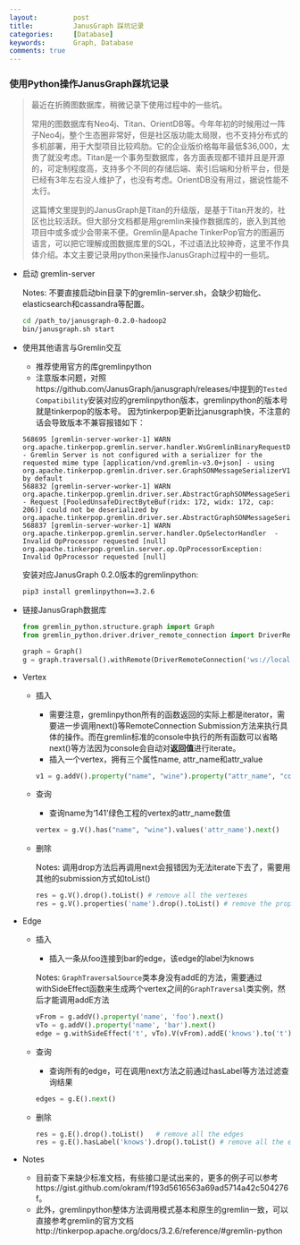 ```yaml
---
layout:         post
title:          JanusGraph 踩坑记录
categories:     [Database]
keywords:       Graph, Database
comments: true
---
```


### 使用Python操作JanusGraph踩坑记录

> 最近在折腾图数据库，稍微记录下使用过程中的一些坑。
>
> 常用的图数据库有Neo4j、Titan、OrientDB等。今年年初的时候用过一阵子Neo4j，整个生态圈非常好，但是社区版功能太局限，也不支持分布式的多机部署，用于大型项目比较鸡肋。它的企业版价格每年最低$36,000，太贵了就没考虑。Titan是一个事务型数据库，各方面表现都不错并且是开源的，可定制程度高，支持多个不同的存储后端、索引后端和分析平台，但是已经有3年左右没人维护了，也没有考虑。OrientDB没有用过，据说性能不太行。
>
> 这篇博文里提到的JanusGraph是Titan的升级版，是基于Titan开发的，社区也比较活跃。但大部分文档都是用gremlin来操作数据库的，嵌入到其他项目中或多或少会带来不便。Gremlin是Apache TinkerPop官方的图遍历语言，可以把它理解成图数据库里的SQL，不过语法比较神奇，这里不作具体介绍。本文主要记录用python来操作JanusGraph过程中的一些坑。

* 启动 gremlin-server

    Notes: 不要直接启动bin目录下的gremlin-server.sh，会缺少初始化、elasticsearch和cassandra等配置。

    ```bash
    cd /path_to/janusgraph-0.2.0-hadoop2
    bin/janusgraph.sh start
    ```

* 使用其他语言与Gremlin交互

    - 推荐使用官方的库gremlinpython
    - 注意版本问题，对照https://github.com/JanusGraph/janusgraph/releases/中提到的`Tested Compatibility`安装对应的gremlinpython版本，gremlinpython的版本号就是tinkerpop的版本号。
    因为tinkerpop更新比janusgraph快，不注意的话会导致版本不兼容报错如下：
    ```text
    568695 [gremlin-server-worker-1] WARN  org.apache.tinkerpop.gremlin.server.handler.WsGremlinBinaryRequestDecoder  - Gremlin Server is not configured with a serializer for the requested mime type [application/vnd.gremlin-v3.0+json] - using org.apache.tinkerpop.gremlin.driver.ser.GraphSONMessageSerializerV1d0 by default
    568832 [gremlin-server-worker-1] WARN  org.apache.tinkerpop.gremlin.driver.ser.AbstractGraphSONMessageSerializerV1d0  - Request [PooledUnsafeDirectByteBuf(ridx: 172, widx: 172, cap: 206)] could not be deserialized by org.apache.tinkerpop.gremlin.driver.ser.AbstractGraphSONMessageSerializerV1d0.
    568837 [gremlin-server-worker-1] WARN  org.apache.tinkerpop.gremlin.server.handler.OpSelectorHandler  - Invalid OpProcessor requested [null]
    org.apache.tinkerpop.gremlin.server.op.OpProcessorException: Invalid OpProcessor requested [null]
    ```
    安装对应JanusGraph 0.2.0版本的gremlinpython:

    ```bash
    pip3 install gremlinpython==3.2.6
    ```

* 链接JanusGraph数据库

    ```python
    from gremlin_python.structure.graph import Graph
    from gremlin_python.driver.driver_remote_connection import DriverRemoteConnection

    graph = Graph()
    g = graph.traversal().withRemote(DriverRemoteConnection('ws://localhost:8182/gremlin', 'g'))
    ```

* Vertex

    * 插入

        - 需要注意，gremlinpython所有的函数返回的实际上都是iterator，需要进一步调用next()等RemoteConnection Submission方法来执行具体的操作。而在gremlin标准的console中执行的所有函数可以省略next()等方法因为console会自动对**返回值**进行iterate。

        * 插入一个vertex，拥有三个属性name, attr_name和attr_value

        ```python
        v1 = g.addV().property("name", "wine").property("attr_name", "color").property("attr_value", 'red').next()
        ```

    * 查询

        * 查询name为‘141’绿色工程的vertex的attr_name数值

        ```python
        vertex = g.V().has("name", "wine").values('attr_name').next()
        ```

    * 删除

        Notes: 调用drop方法后再调用next会报错因为无法iterate下去了，需要用其他的submission方式如toList()

        ```python
        res = g.V().drop().toList()	# remove all the vertexes
        res = g.V().properties('name').drop().toList() # remove the property "name" for all vertexes
        ```

* Edge

    * 插入

      * 插入一条从foo连接到bar的edge，该edge的label为knows

      Notes: `GraphTraversalSource`类本身没有addE的方法，需要通过withSideEffect函数来生成两个vertex之间的`GraphTraversal`类实例，然后才能调用addE方法

      ```python
      vFrom = g.addV().property('name', 'foo').next()
      vTo = g.addV().property('name', 'bar').next()
      edge = g.withSideEffect('t', vTo).V(vFrom).addE('knows').to('t').next()
      ```

    * 查询

      * 查询所有的edge，可在调用next方法之前通过hasLabel等方法过滤查询结果

      ```python
      edges = g.E().next()
      ```

    * 删除

      ```python
      res = g.E().drop().toList()	# remove all the edges
      res = g.E().hasLabel('knows').drop().toList() # remove all the edges with label 'knows'
      ```

* Notes

    * 目前查下来缺少标准文档，有些接口是试出来的，更多的例子可以参考https://gist.github.com/okram/f193d5616563a69ad5714a42c504276f。
    * 此外，gremlinpython整体方法调用模式基本和原生的gremlin一致，可以直接参考gremlin的官方文档http://tinkerpop.apache.org/docs/3.2.6/reference/#gremlin-python